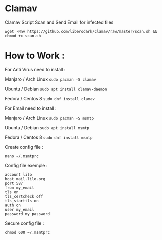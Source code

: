 # Clamav

Clamav Script Scan and Send Email for infected files

```
wget -Nnv https://github.com/liberodark/clamav/raw/master/scan.sh && chmod +x scan.sh
```


# How to Work : 

For Anti Virus need to install :

Manjaro / Arch Linux
`sudo pacman -S clamav`

Ubuntu / Debian
`sudo apt install clamav-daemon`

Fedora / Centos 8
`sudo dnf install clamav`

For Email need to install :

Manjaro / Arch Linux
`sudo pacman -S msmtp`

Ubuntu / Debian
`sudo apt install msmtp`

Fedora / Centos 8
`sudo dnf install msmtp`

Create config file :

`nano ~/.msmtprc`

Config file exemple :

```
account lilo
host mail.lilo.org
port 587
from my_email
tls on
tls_certcheck off
tls_starttls on
auth on
user my_email
password my_password
```

Secure config file :

`chmod 600 ~/.msmtprc`

